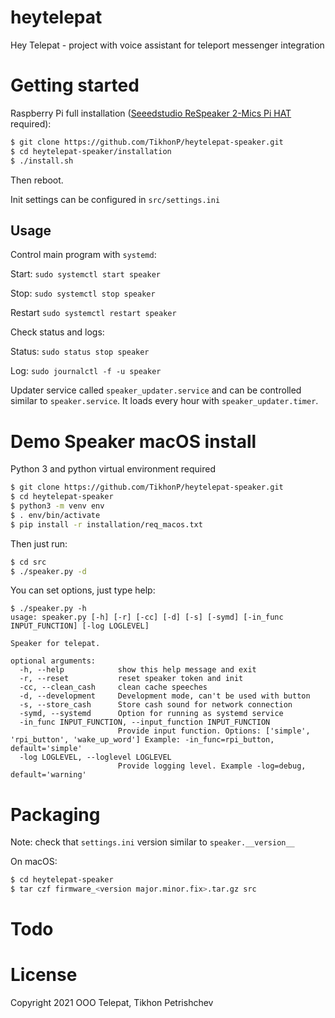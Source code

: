 # heytelepat
Hey Telepat - project with voice assistant for teleport messenger integration

# Getting started
Raspberry Pi full installation ([Seeedstudio ReSpeaker 2-Mics Pi HAT](https://wiki.seeedstudio.com/ReSpeaker_2_Mics_Pi_HAT/) required):

```bash
$ git clone https://github.com/TikhonP/heytelepat-speaker.git
$ cd heytelepat-speaker/installation
$ ./install.sh
```

Then reboot.

Init settings can be configured in `src/settings.ini`

## Usage

Control main program with `systemd`:

Start: `sudo systemctl start speaker`

Stop: `sudo systemctl stop speaker`

Restart `sudo systemctl restart speaker`

Check status and logs:

Status: `sudo status stop speaker`

Log: `sudo journalctl -f -u speaker`

Updater service called `speaker_updater.service` and can be controlled similar to `speaker.service`.
It loads every hour with `speaker_updater.timer`.

# Demo Speaker macOS install

Python 3 and python virtual environment required

```bash 
$ git clone https://github.com/TikhonP/heytelepat-speaker.git
$ cd heytelepat-speaker
$ python3 -m venv env
$ . env/bin/activate
$ pip install -r installation/req_macos.txt
```
Then just run:

```bash
$ cd src
$ ./speaker.py -d
```

You can set options, just type help:

```
$ ./speaker.py -h
usage: speaker.py [-h] [-r] [-cc] [-d] [-s] [-symd] [-in_func INPUT_FUNCTION] [-log LOGLEVEL]

Speaker for telepat.

optional arguments:
  -h, --help            show this help message and exit
  -r, --reset           reset speaker token and init
  -cc, --clean_cash     clean cache speeches
  -d, --development     Development mode, can't be used with button
  -s, --store_cash      Store cash sound for network connection
  -symd, --systemd      Option for running as systemd service
  -in_func INPUT_FUNCTION, --input_function INPUT_FUNCTION
                        Provide input function. Options: ['simple', 'rpi_button', 'wake_up_word'] Example: -in_func=rpi_button, default='simple'
  -log LOGLEVEL, --loglevel LOGLEVEL
                        Provide logging level. Example -log=debug, default='warning'
```

# Packaging
Note: check that `settings.ini` version similar to `speaker.__version__`

On macOS:

```bash
$ cd heytelepat-speaker
$ tar czf firmware_<version major.minor.fix>.tar.gz src
```

# Todo

# License

Copyright 2021 OOO Telepat, Tikhon Petrishchev